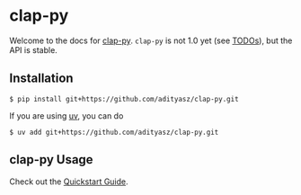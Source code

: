 # clap-py

Welcome to the docs for [clap-py](https://github.com/adityasz/clap-py). `clap-py` is not 1.0 yet (see [TODOs](https://github.com/adityasz/clap-py?tab=readme-ov-file#todo)), but the API is stable.

## Installation

```console
$ pip install git+https://github.com/adityasz/clap-py.git
```

If you are using [uv](https://docs.astral.sh/uv/), you can do

```console
$ uv add git+https://github.com/adityasz/clap-py.git
```

## clap-py Usage

Check out the [Quickstart Guide](quickstart.md).
